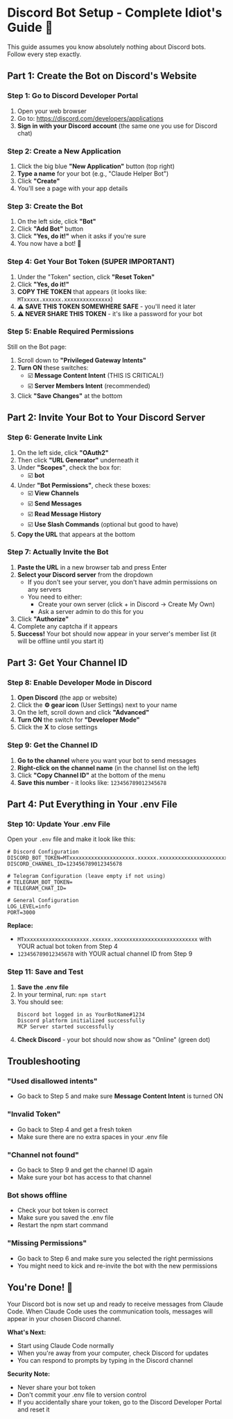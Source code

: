 # Discord Bot Setup - Complete Idiot's Guide 🤖

This guide assumes you know absolutely nothing about Discord bots. Follow every step exactly.

## Part 1: Create the Bot on Discord's Website

### Step 1: Go to Discord Developer Portal
1. Open your web browser
2. Go to: https://discord.com/developers/applications
3. **Sign in with your Discord account** (the same one you use for Discord chat)

### Step 2: Create a New Application
1. Click the big blue **"New Application"** button (top right)
2. **Type a name** for your bot (e.g., "Claude Helper Bot")
3. Click **"Create"**
4. You'll see a page with your app details

### Step 3: Create the Bot
1. On the left side, click **"Bot"**
2. Click **"Add Bot"** button
3. Click **"Yes, do it!"** when it asks if you're sure
4. You now have a bot! 🎉

### Step 4: Get Your Bot Token (SUPER IMPORTANT)
1. Under the "Token" section, click **"Reset Token"**
2. Click **"Yes, do it!"** 
3. **COPY THE TOKEN** that appears (it looks like: `MTxxxxx.xxxxxx.xxxxxxxxxxxxxxx`)
4. **⚠️ SAVE THIS TOKEN SOMEWHERE SAFE** - you'll need it later
5. **⚠️ NEVER SHARE THIS TOKEN** - it's like a password for your bot

### Step 5: Enable Required Permissions
Still on the Bot page:
1. Scroll down to **"Privileged Gateway Intents"**
2. **Turn ON** these switches:
   - ☑️ **Message Content Intent** (THIS IS CRITICAL!)
   - ☑️ **Server Members Intent** (recommended)
3. Click **"Save Changes"** at the bottom

## Part 2: Invite Your Bot to Your Discord Server

### Step 6: Generate Invite Link
1. On the left side, click **"OAuth2"**
2. Then click **"URL Generator"** underneath it
3. Under **"Scopes"**, check the box for:
   - ☑️ **bot**
4. Under **"Bot Permissions"**, check these boxes:
   - ☑️ **View Channels**
   - ☑️ **Send Messages**
   - ☑️ **Read Message History**
   - ☑️ **Use Slash Commands** (optional but good to have)
5. **Copy the URL** that appears at the bottom

### Step 7: Actually Invite the Bot
1. **Paste the URL** in a new browser tab and press Enter
2. **Select your Discord server** from the dropdown
   - If you don't see your server, you don't have admin permissions on any servers
   - You need to either:
     - Create your own server (click + in Discord → Create My Own)
     - Ask a server admin to do this for you
3. Click **"Authorize"**
4. Complete any captcha if it appears
5. **Success!** Your bot should now appear in your server's member list (it will be offline until you start it)

## Part 3: Get Your Channel ID

### Step 8: Enable Developer Mode in Discord
1. **Open Discord** (the app or website)
2. Click the **⚙️ gear icon** (User Settings) next to your name
3. On the left, scroll down and click **"Advanced"**
4. **Turn ON** the switch for **"Developer Mode"**
5. Click the **X** to close settings

### Step 9: Get the Channel ID
1. **Go to the channel** where you want your bot to send messages
2. **Right-click on the channel name** (in the channel list on the left)
3. Click **"Copy Channel ID"** at the bottom of the menu
4. **Save this number** - it looks like: `123456789012345678`

## Part 4: Put Everything in Your .env File

### Step 10: Update Your .env File
Open your `.env` file and make it look like this:

```env
# Discord Configuration
DISCORD_BOT_TOKEN=MTxxxxxxxxxxxxxxxxxxxxx.xxxxxx.xxxxxxxxxxxxxxxxxxxxxxxxxxx
DISCORD_CHANNEL_ID=123456789012345678

# Telegram Configuration (leave empty if not using)
# TELEGRAM_BOT_TOKEN=
# TELEGRAM_CHAT_ID=

# General Configuration
LOG_LEVEL=info
PORT=3000
```

**Replace:**
- `MTxxxxxxxxxxxxxxxxxxxxx.xxxxxx.xxxxxxxxxxxxxxxxxxxxxxxxxxx` with YOUR actual bot token from Step 4
- `123456789012345678` with YOUR actual channel ID from Step 9

### Step 11: Save and Test
1. **Save the .env file**
2. In your terminal, run: `npm start`
3. You should see:
   ```
   Discord bot logged in as YourBotName#1234
   Discord platform initialized successfully
   MCP Server started successfully
   ```
4. **Check Discord** - your bot should now show as "Online" (green dot)

## Troubleshooting

### "Used disallowed intents"
- Go back to Step 5 and make sure **Message Content Intent** is turned ON

### "Invalid Token"
- Go back to Step 4 and get a fresh token
- Make sure there are no extra spaces in your .env file

### "Channel not found"
- Go back to Step 9 and get the channel ID again
- Make sure your bot has access to that channel

### Bot shows offline
- Check your bot token is correct
- Make sure you saved the .env file
- Restart the npm start command

### "Missing Permissions"
- Go back to Step 6 and make sure you selected the right permissions
- You might need to kick and re-invite the bot with the new permissions

## You're Done! 🎉

Your Discord bot is now set up and ready to receive messages from Claude Code. When Claude Code uses the communication tools, messages will appear in your chosen Discord channel.

**What's Next:**
- Start using Claude Code normally
- When you're away from your computer, check Discord for updates
- You can respond to prompts by typing in the Discord channel

**Security Note:**
- Never share your bot token
- Don't commit your .env file to version control
- If you accidentally share your token, go to the Discord Developer Portal and reset it